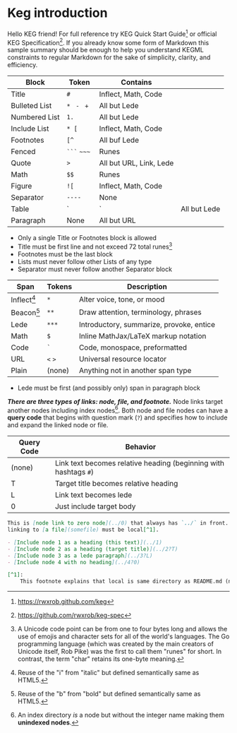 # Keg introduction

Hello KEG friend! For full reference try KEG Quick Start Guide[^start] or
official KEG Specification[^spec]. If you already know some form of Markdown
this sample summary should be enough to help you understand KEGML constraints to
regular Markdown for the sake of simplicity, clarity, and efficiency.

| Block         | Token          | Contains                |              |
| ------------- | -------------- | ----------------------- | ------------ |
| Title         | `# `           | Inflect, Math, Code     |              |
| Bulleted List | `* ` `- ` `+ ` | All but Lede            |              |
| Numbered List | `1. `          | All but Lede            |              |
| Include List  | `* [`          | Inflect, Math, Code     |              |
| Footnotes     | `[^`           | All buf Lede            |              |
| Fenced        | ` ``` ` `~~~`  | Runes                   |              |
| Quote         | `> `           | All but URL, Link, Lede |              |
| Math          | `$$`           | Runes                   |              |
| Figure        | `![`           | Inflect, Math, Code     |              |
| Separator     | `----`         | None                    |              |
| Table         | `              | `                       | All but Lede |
| Paragraph     | None           | All but URL             |              |

- Only a single Title or Footnotes block is allowed
- Title must be first line and not exceed 72 total runes[^unicode]
- Footnotes must be the last block
- Lists must never follow other Lists of any type
- Separator must never follow another Separator block

| Span        | Tokens  | Description                              |
| ----------- | ------- | ---------------------------------------- |
| Inflect[^i] | `*`     | Alter voice, tone, or mood               |
| Beacon[^b]  | `**`    | Draw attention, terminology, phrases     |
| Lede        | `***`   | Introductory, summarize, provoke, entice |
| Math        | `$`     | Inline MathJax/LaTeX markup notation     |
| Code        | `` ` `` | Code, monospace, preformatted            |
| URL         | `<` `>` | Universal resource locator               |
| Plain       | (none)  | Anything not in another span type        |

- Lede must be first (and possibly only) span in paragraph block

**_There are three types of links: node, file, and footnote._** Node links
target another nodes including index nodes[^dexnode]. Both node and file nodes
can have a **query code** that begins with question mark (`?`) and specifies how
to include and expand the linked node or file.

| Query Code | Behavior                                                         |
| ---------- | ---------------------------------------------------------------- |
| (none)     | Link text becomes relative heading (beginning with hashtags `#`) |
| T          | Target title becomes relative heading                            |
| L          | Link text becomes lede                                           |
| 0          | Just include target body                                         |

```md
This is [node link to zero node](../0) that always has `../` in front. If
linking to [a file](somefile) must be local[^1].

- [Include node 1 as a heading (this text)](../1)
- [Include node 2 as a heading (target title)](../2?T)
- [Include node 3 as a lede paragraph](../3?L)
- [Include node 4 with no heading](../4?0)

[^1]:
    This footnote explains that local is same directory as README.md (no slash).
```

[^start]: <https://rwxrob.github.com/keg>
[^spec]: <https://github.com/rwxrob/keg-spec>
[^unicode]:
    A Unicode code point can be from one to four bytes long and allows the use
    of emojis and character sets for all of the world's languages. The Go
    programming language (which was created by the main creators of Unicode
    itself, Rob Pike) was the first to call them "runes" for short. In contrast,
    the term "char" retains its one-byte meaning.

[^nodeid]:
    All node IDs must be integers. However, an **index** qualifies as being a
    node even though it has a non-integer ID. This is to prevent indexes from
    being indexed themselves. But for the purposes of linking, an index _is_ a
    node and therefore a node link target may include a non-integer after its
    identifying prefix (ex: `../2` or `../dex`).

[^i]: Reuse of the "i" from "italic" but defined semantically same as HTML5.
[^b]: Reuse of the "b" from "bold" but defined semantically same as HTML5.
[^dexnode]:
    An index directory _is_ a node but without the integer name making them
    **unindexed nodes**.

